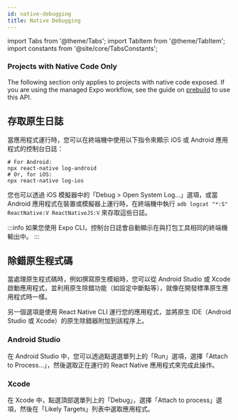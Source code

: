 ```yaml
---
id: native-debugging
title: Native Debugging
---
```


import Tabs from '@theme/Tabs'; import TabItem from '@theme/TabItem'; import constants from '@site/core/TabsConstants';

<div className="banner-native-code-required">
  <h3>Projects with Native Code Only</h3><p>
    The following section only applies to projects with native code exposed. If you are using the managed Expo workflow, see the guide on <a href="https://docs.expo.dev/workflow/prebuild/" target="_blank">prebuild</a> to use this API.</p>
</div>

## 存取原生日誌

當應用程式運行時，您可以在終端機中使用以下指令來顯示 iOS 或 Android 應用程式的控制台日誌：

```shell
# For Android:
npx react-native log-android
# Or, for iOS:
npx react-native log-ios
```

您也可以透過 iOS 模擬器中的「Debug > Open System Log…」選項，或當 Android 應用程式在裝置或模擬器上運行時，在終端機中執行 `adb logcat "*:S" ReactNative:V ReactNativeJS:V` 來存取這些日誌。

:::info
如果您使用 Expo CLI，控制台日誌會自動顯示在與打包工具相同的終端機輸出中。
:::

## 除錯原生程式碼

當處理原生程式碼時，例如撰寫原生模組時，您可以從 Android Studio 或 Xcode 啟動應用程式，並利用原生除錯功能（如設定中斷點等），就像在開發標準原生應用程式時一樣。

另一個選項是使用 React Native CLI 運行您的應用程式，並將原生 IDE（Android Studio 或 Xcode）的原生除錯器附加到該程序上。

### Android Studio

在 Android Studio 中，您可以透過點選選單列上的「Run」選項，選擇「Attach to Process...」，然後選取正在運行的 React Native 應用程式來完成此操作。

### Xcode

在 Xcode 中，點選頂部選單列上的「Debug」，選擇「Attach to process」選項，然後在「Likely Targets」列表中選取應用程式。